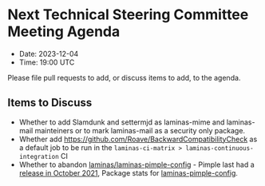 # Next Technical Steering Committee Meeting Agenda

- Date: 2023-12-04
- Time: 19:00 UTC

Please file pull requests to add, or discuss items to add, to the agenda.

## Items to Discuss

- Whether to add Slamdunk and settermjd as laminas-mime and laminas-mail mainteiners or to mark laminas-mail as a security only package.
- Whether add https://github.com/Roave/BackwardCompatibilityCheck as a default job to be run in the `laminas-ci-matrix > laminas-continuous-integration` CI
- Whether to abandon [laminas/laminas-pimple-config](https://github.com/laminas/laminas-pimple-config) - Pimple last had a [release in October 2021](https://github.com/silexphp/Pimple/tags), Package stats for [laminas-pimple-config](https://packagist.org/packages/laminas/laminas-pimple-config/stats).